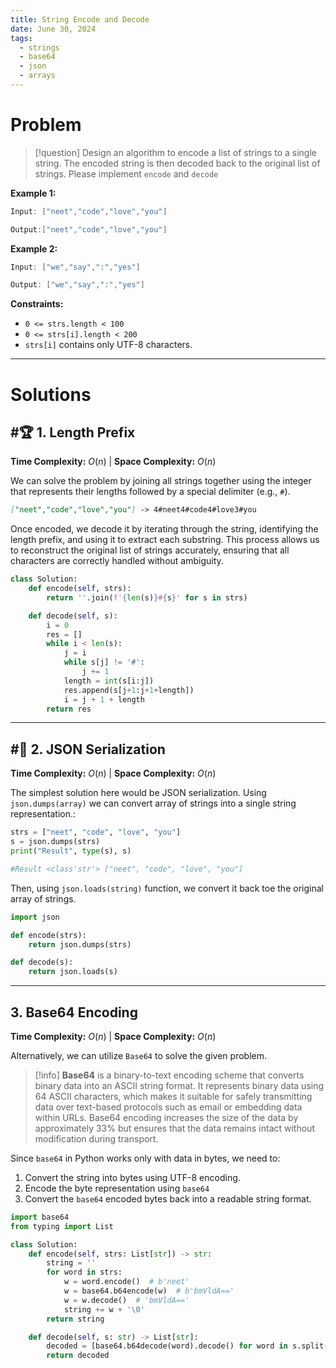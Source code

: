 ```yaml
---
title: String Encode and Decode
date: June 30, 2024
tags:
  - strings
  - base64
  - json
  - arrays
---
```

# Problem

>[!question]
>Design an algorithm to encode a list of strings to a single string. The encoded string is then decoded back to the original list of strings. Please implement `encode` and `decode`

**Example 1:**

```java
Input: ["neet","code","love","you"]

Output:["neet","code","love","you"]
```

**Example 2:**

```java
Input: ["we","say",":","yes"]

Output: ["we","say",":","yes"]
```

**Constraints:**

- `0 <= strs.length < 100`
- `0 <= strs[i].length < 200`
- `strs[i]` contains only UTF-8 characters.

---
# Solutions

## #🏆 1. Length Prefix

**Time Complexity:** $O(n)$  |  **Space Complexity:** $O(n)$

We can solve the problem by joining all strings together using the integer that represents their lengths followed by a special delimiter (e.g., `#`).

```markdown
["neet","code","love","you"] -> 4#neet4#code4#love3#you
``` 

Once encoded, we decode it by iterating through the string, identifying the length prefix, and using it to extract each substring. This process allows us to reconstruct the original list of strings accurately, ensuring that all characters are correctly handled without ambiguity.
```python
class Solution:
    def encode(self, strs):
        return ''.join(f'{len(s)}#{s}' for s in strs)

    def decode(self, s):
        i = 0
        res = []
        while i < len(s):
            j = i
            while s[j] != '#':
                j += 1
            length = int(s[i:j])
            res.append(s[j+1:j+1+length])
            i = j + 1 + length
        return res
```


---
## #🍔 2. JSON Serialization

**Time Complexity:** $O(n)$  |  **Space Complexity:** $O(n)$

The simplest solution here would be JSON serialization. Using `json.dumps(array)`  we can convert array of strings into a single string representation.:

```python
strs = ["neet", "code", "love", "you"]
s = json.dumps(strs)
print("Result", type(s), s)

#Result <class'str'> ["neet", "code", "love", "you"]
```

Then, using `json.loads(string)` function, we convert it back toe the original array of strings. 

```python
import json

def encode(strs):
    return json.dumps(strs)

def decode(s):
    return json.loads(s)

```

---

## 3.  Base64 Encoding

**Time Complexity:** $O(n)$  |  **Space Complexity:** $O(n)$

Alternatively, we can utilize `Base64` to solve the given problem.

>[!info]
>**Base64** is a binary-to-text encoding scheme that converts binary data into an ASCII string format. It represents binary data using 64 ASCII characters, which makes it suitable for safely transmitting data over text-based protocols such as email or embedding data within URLs. Base64 encoding increases the size of the data by approximately 33% but ensures that the data remains intact without modification during transport.

Since `base64` in Python works only with data in bytes, we need to:

1. Convert the string into bytes using UTF-8 encoding.
2. Encode the byte representation using `base64` 
3. Convert the `base64` encoded bytes back into a readable string format.

```python
import base64
from typing import List

class Solution:
    def encode(self, strs: List[str]) -> str:
        string = ''
        for word in strs:
            w = word.encode()  # b'neet'
            w = base64.b64encode(w)  # b'bmVldA=='
            w = w.decode()  # 'bmVldA=='
            string += w + '\0' 
        return string

    def decode(self, s: str) -> List[str]:
        decoded = [base64.b64decode(word).decode() for word in s.split('\0')[:-1]]
        return decoded

```
